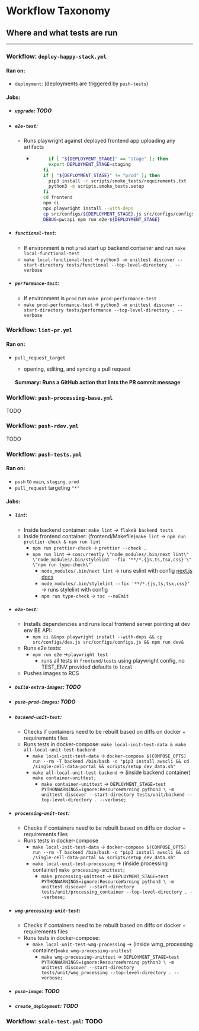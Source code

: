 # Workflow Taxonomy

## Where and what tests are run

---

### Workflow: `deploy-happy-stack.yml`

#### Ran on:

- `deployment`: (deployments are triggered by `push-tests`)

#### Jobs:

- ##### `upgrade`: TODO
- ##### `e2e-test`:
  - Runs playwright against deployed frontend app uploading any artifacts
    - ```bash
            if [ "${DEPLOYMENT_STAGE}" == "stage" ]; then
            export DEPLOYMENT_STAGE=staging
          fi
          if [ "${DEPLOYMENT_STAGE}" != "prod" ]; then
            pip3 install -r scripts/smoke_tests/requirements.txt
            python3 -m scripts.smoke_tests.setup
          fi
          cd frontend
          npm ci
          npx playwright install --with-deps
          cp src/configs/${DEPLOYMENT_STAGE}.js src/configs/configs.js
          DEBUG=pw:api npm run e2e-${DEPLOYMENT_STAGE}
      ```
- ##### `functional-test`:
  - If environment is not `prod` start up backend container and run `make local-functional-test`
  - `make local-functional-test` -> `python3 -m unittest discover --start-directory tests/functional --top-level-directory . --verbose`
- ##### `performance-test`:
  - If environment is `prod` run `make prod-performance-test`
  - `make prod-performance-test` -> `python3 -m unittest discover --start-directory tests/performance --top-level-directory . --verbose`

### Workflow: `lint-pr.yml`

#### Ran on:

- `pull_request_target`

  - opening, editing, and syncing a pull request

  #### Summary: Runs a GitHub action that lints the PR commit message

### Workflow: `push-processing-base.yml`

TODO

### Workflow: `push-rdev.yml`

TODO

### Workflow: `push-tests.yml`

#### Ran on:

- `push` to `main`, `staging`, `prod`
- `pull_request` targeting `"*"`

#### Jobs:

- ##### `lint`:

  - Inside backend container: `make lint` -> `flake8 backend tests`
  - Inside frontend container: (frontend/Makefile)`make lint` -> `npm run prettier-check & npm run lint`
    - `npm run prettier-check` -> `prettier --check .`
    - `npm run lint` -> `concurrently \"node_modules/.bin/next lint\" \"node_modules/.bin/stylelint --fix '**/*.{js,ts,tsx,css}'\" \"npm run type-check\"`
      - `node_modules/.bin/next lint` -> runs eslint with config [next.js docs](https://nextjs.org/docs/basic-features/eslint)
      - `node_modules/.bin/stylelint --fix '**/*.{js,ts,tsx,css}'` -> runs stylelint with config
      - `npm run type-check` -> `tsc --noEmit`

- ##### `e2e-test`:

  - Installs dependencies and runs local frontend server pointing at dev env BE API:
    - `npm ci &&npx playwright install --with-deps && cp src/configs/dev.js src/configs/configs.js && npm run dev&`
  - Runs e2e tests:
    - `npm run e2e` ->`playwright test`
      - runs all tests in `frontend/tests` using playwright config, no TEST_ENV provided defaults to `local`
  - Pushes images to RCS

- ##### `build-extra-images`: TODO

- ##### `push-prod-images`: TODO

- ##### `backend-unit-test`:

  - Checks if containers need to be rebuilt based on diffs on docker + requirements files
  - Runs tests in docker-compose: `make local-init-test-data & make all-local-unit-test-backend`
    - `make local-init-test-data` -> `docker-compose $(COMPOSE_OPTS) run --rm -T backend /bin/bash -c "pip3 install awscli && cd /single-cell-data-portal && scripts/setup_dev_data.sh"`
    - `make all-local-unit-test-backend` -> (inside backend container) `make container-unittest;`
      - `make container-unittest` -> `DEPLOYMENT_STAGE=test PYTHONWARNINGS=ignore:ResourceWarning python3 \ -m unittest discover --start-directory tests/unit/backend --top-level-directory . --verbose;`

- ##### `processing-unit-test`:

  - Checks if containers need to be rebuilt based on diffs on docker + requirements files
  - Runs tests in docker-compose
    - `make local-init-test-data` -> `docker-compose $(COMPOSE_OPTS) run --rm -T backend /bin/bash -c "pip3 install awscli && cd /single-cell-data-portal && scripts/setup_dev_data.sh"`
    - `make local-unit-test-processing` -> (inside processing container) `make processing-unittest;`
      - `make processing-unittest` -> `DEPLOYMENT_STAGE=test PYTHONWARNINGS=ignore:ResourceWarning python3 \ -m unittest discover --start-directory tests/unit/processing_container --top-level-directory . --verbose;`

- ##### `wmg-processing-unit-test`:

  - Checks if containers need to be rebuilt based on diffs on docker + requirements files
  - Runs tests in docker-compose:
    - `make local-unit-test-wmg-processing` -> (inside wmg_processing container)`make wmg-processing-unittest`
      - `make wmg-processing-unittest` -> `DEPLOYMENT_STAGE=test PYTHONWARNINGS=ignore:ResourceWarning python3 \ -m unittest discover --start-directory tests/unit/wmg_processing --top-level-directory . --verbose;`

- ##### `push-image`: TODO
- ##### `create_deployment`: TODO

### Workflow: `scale-test.yml`: TODO
